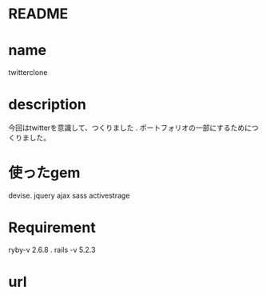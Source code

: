 # README

# name
twitterclone
# description
今回はtwitterを意識して、つくりました
.
ポートフォリオの一部にするためにつくりました。
# 使ったgem
devise.
jquery
ajax
sass
activestrage
# Requirement
ryby-v
2.6.8
.
rails -v
5.2.3
# url
